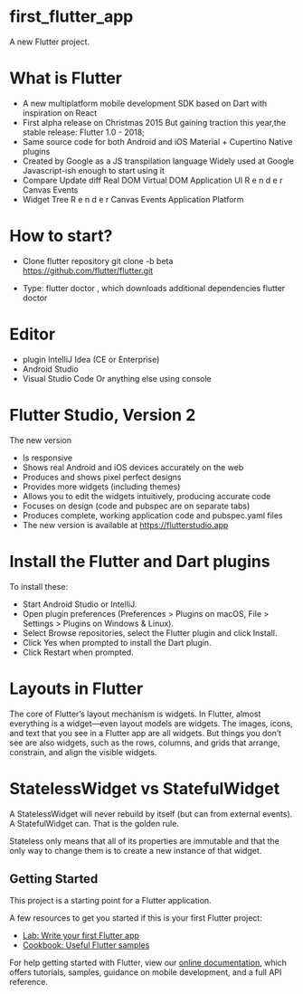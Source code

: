 # first_flutter_app

A new Flutter project.

# What is Flutter

* A new multiplatform mobile development SDK based on Dart with inspiration on React
* First alpha release on Christmas 2015 But gaining traction this year,the stable release: Flutter 1.0 - 2018;
* Same source code for both Android and iOS Material + Cupertino Native plugins
* Created by Google as a JS transpilation language Widely used at Google Javascript-ish enough to start using it
* Compare Update diff Real DOM Virtual DOM Application UI R e n d e r Canvas Events
* Widget Tree R e n d e r Canvas Events Application Platform

# How to start?
* Clone flutter repository 
git clone -b beta https://github.com/flutter/flutter.git

* Type: flutter doctor , which downloads additional dependencies
flutter doctor

# Editor 
* plugin IntelliJ Idea (CE or Enterprise) 
* Android Studio 
* Visual Studio Code Or anything else using console

# Flutter Studio, Version 2
The new version

* Is responsive
* Shows real Android and iOS devices accurately on the web
* Produces and shows pixel perfect designs
* Provides more widgets (including themes)
* Allows you to edit the widgets intuitively, producing accurate code
* Focuses on design (code and pubspec are on separate tabs)
* Produces complete, working application code and pubspec.yaml files
* The new version is available at https://flutterstudio.app

# Install the Flutter and Dart plugins
To install these:

* Start Android Studio or IntelliJ.
* Open plugin preferences (Preferences > Plugins on macOS, File > Settings > Plugins on Windows & Linux).
* Select Browse repositories, select the Flutter plugin and click Install.
* Click Yes when prompted to install the Dart plugin.
* Click Restart when prompted.

# Layouts in Flutter

The core of Flutter’s layout mechanism is widgets. In Flutter, almost everything is a widget—even layout models are widgets. The images, icons, and text that you see in a Flutter app are all widgets. But things you don’t see are also widgets, such as the rows, columns, and grids that arrange, constrain, and align the visible widgets.



# StatelessWidget vs StatefulWidget
A StatelessWidget will never rebuild by itself (but can from external events). A StatefulWidget can. That is the golden rule.

Stateless only means that all of its properties are immutable and that the only way to change them is to create a new instance of that widget. 

## Getting Started

This project is a starting point for a Flutter application.

A few resources to get you started if this is your first Flutter project:

- [Lab: Write your first Flutter app](https://flutter.io/docs/get-started/codelab)
- [Cookbook: Useful Flutter samples](https://flutter.io/docs/cookbook)

For help getting started with Flutter, view our 
[online documentation](https://flutter.io/docs), which offers tutorials, 
samples, guidance on mobile development, and a full API reference.
